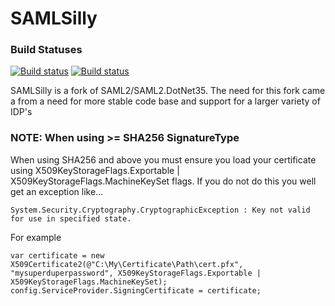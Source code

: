 # SAMLSilly

### Build Statuses
[![Build status](https://ci.appveyor.com/api/projects/status/m8its6r2l4p0v1rh/branch/master?svg=true)](https://ci.appveyor.com/project/eByte23/samlsilly/branch/master)
[![Build status](https://ci.appveyor.com/api/projects/status/m8its6r2l4p0v1rh/branch/dev?svg=true)](https://ci.appveyor.com/project/eByte23/samlsilly/branch/dev)

SAMLSilly is a fork of SAML2/SAML2.DotNet35. The need for this fork came a from a need for more stable code base and support for a larger variety of IDP's


### NOTE: When using >= SHA256 SignatureType
When using SHA256 and above you must ensure you load your certificate using X509KeyStorageFlags.Exportable | X509KeyStorageFlags.MachineKeySet flags.
If you do not do this you well get an exception like...

```System.Security.Cryptography.CryptographicException : Key not valid for use in specified state.```

For example
```
var certificate = new X509Certificate2(@"C:\My\Certificate\Path\cert.pfx", "mysuperduperpassword", X509KeyStorageFlags.Exportable | X509KeyStorageFlags.MachineKeySet);
config.ServiceProvider.SigningCertificate = certificate;
```